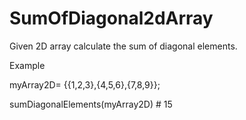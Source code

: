 # SumOfDiagonal2dArray
Given 2D array calculate the sum of diagonal elements.

Example

myArray2D= {{1,2,3},{4,5,6},{7,8,9}};
 
sumDiagonalElements(myArray2D) # 15
